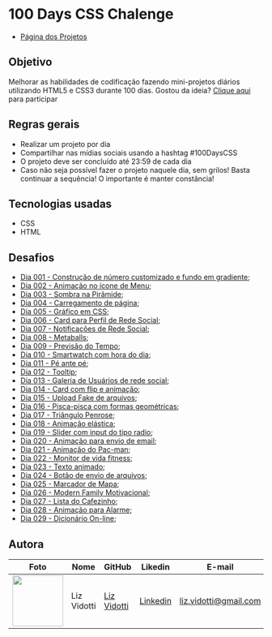 # 100 Days CSS Chalenge
* [Página dos Projetos](https://lizvidotti91.github.io/100-days-css-chalenge/)

## Objetivo

Melhorar as habilidades de codificação fazendo mini-projetos diários utilizando HTML5 e CSS3 durante 100 dias.
Gostou da ideia? [Clique aqui](https://100dayscss.com/) para participar

## Regras gerais

*   Realizar um projeto por dia
*   Compartilhar nas mídias sociais usando a hashtag #100DaysCSS
*   O projeto deve ser concluído até 23:59 de cada dia
* Caso não seja possível fazer o projeto naquele dia, sem grilos! Basta continuar a sequência! O importante é manter constância!

## Tecnologias usadas

*   CSS
*   HTML

## Desafios

*   [Dia 001 - Construção de número customizado e fundo em gradiente](https://github.com/lizvidotti91/100-days-css-chalenge/tree/main/Dia%20001); 
* [Dia 002 - Animação no ícone de Menu](https://github.com/lizvidotti91/100-days-css-chalenge/tree/main/Dia%20002); 
* [Dia 003 - Sombra na Pirâmide](https://github.com/lizvidotti91/100-days-css-chalenge/tree/main/Dia%20003); 
* [Dia 004 - Carregamento de página](https://github.com/lizvidotti91/100-days-css-chalenge/tree/main/Dia%20004); 
* [Dia 005 - Gráfico em CSS](https://github.com/lizvidotti91/100-days-css-chalenge/tree/main/Dia%20005); 
* [Dia 006 - Card para Perfil de Rede Social](https://github.com/lizvidotti91/100-days-css-chalenge/tree/main/Dia%20006); 
* [Dia 007 - Notificações de Rede Social](https://github.com/lizvidotti91/100-days-css-chalenge/tree/main/Dia%20007); 
* [Dia 008 - Metaballs](https://github.com/lizvidotti91/100-days-css-chalenge/tree/main/Dia%20008); 
* [Dia 009 - Previsão do Tempo](https://github.com/lizvidotti91/100-days-css-chalenge/tree/main/Dia%20009); 
* [Dia 010 - Smartwatch com hora do dia](https://github.com/lizvidotti91/100-days-css-chalenge/tree/main/Dia%20010); 
* [Dia 011 - Pé ante pé](https://github.com/lizvidotti91/100-days-css-chalenge/tree/main/Dia%20011); 
* [Dia 012 - Tooltip](https://github.com/lizvidotti91/100-days-css-chalenge/tree/main/Dia%20012); 
* [Dia 013 - Galeria de Usuários de rede social](https://github.com/lizvidotti91/100-days-css-chalenge/tree/main/Dia%20013); 
* [Dia 014 - Card com flip e animação](https://github.com/lizvidotti91/100-days-css-chalenge/tree/main/Dia%20014); 
* [Dia 015 - Upload Fake de arquivos](https://github.com/lizvidotti91/100-days-css-chalenge/tree/main/Dia%20015); 
* [Dia 016 - Pisca-pisca com formas geométricas](https://github.com/lizvidotti91/100-days-css-chalenge/tree/main/Dia%20016); 
* [Dia 017 - Triângulo Penrose](https://github.com/lizvidotti91/100-days-css-chalenge/tree/main/Dia%20017); 
* [Dia 018 - Animação elástica](https://github.com/lizvidotti91/100-days-css-chalenge/tree/main/Dia%20018); 
* [Dia 019 - Slider com input do tipo radio](https://github.com/lizvidotti91/100-days-css-chalenge/tree/main/Dia%20019); 
* [Dia 020 - Animação para envio de email](https://github.com/lizvidotti91/100-days-css-chalenge/tree/main/Dia%20020); 
* [Dia 021 - Animação do Pac-man](https://github.com/lizvidotti91/100-days-css-chalenge/tree/main/Dia%20021); 
* [Dia 022 - Monitor de vida fitness](https://github.com/lizvidotti91/100-days-css-chalenge/tree/main/Dia%20022); 
* [Dia 023 - Texto animado](https://github.com/lizvidotti91/100-days-css-chalenge/tree/main/Dia%20023); 
* [Dia 024 - Botão de envio de arquivos](https://github.com/lizvidotti91/100-days-css-chalenge/tree/main/Dia%20024); 
* [Dia 025 - Marcador de Mapa](https://github.com/lizvidotti91/100-days-css-chalenge/tree/main/Dia%20025); 
* [Dia 026 - Modern Family Motivacional](https://github.com/lizvidotti91/100-days-css-chalenge/tree/main/Dia%20026); 
* [Dia 027 - Lista do Cafezinho](https://github.com/lizvidotti91/100-days-css-chalenge/tree/main/Dia%20027); 
* [Dia 028 - Animação para Alarme](https://github.com/lizvidotti91/100-days-css-chalenge/tree/main/Dia%20028); 
* [Dia 029 - Dicionário On-line](https://github.com/lizvidotti91/100-days-css-chalenge/tree/main/Dia%20029); 

## Autora

| Foto                                       | Nome        | GitHub                                         | Likedin                                                 | E-mail                |
| ------------------------------------------ | ----------- | ---------------------------------------------- | ------------------------------------------------------- | --------------------- |
| <img src="https://github.com/lizvidotti91.png" width="100px"> | Liz Vidotti | [Liz Vidotti](https://github.com/lizvidotti91) | [Linkedin](https://www.linkedin.com/in/elisetevidotti/) | liz.vidotti@gmail.com |
